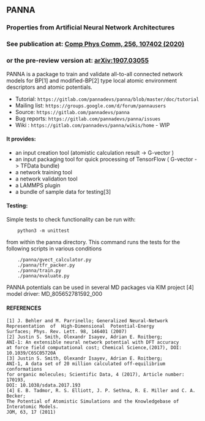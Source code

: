 ## PANNA
### Properties from Artificial Neural Network Architectures

### See publication at: [Comp Phys Comm, 256, 107402 (2020)](https://www.sciencedirect.com/science/article/abs/pii/S0010465520301843)
### or the pre-review version at: [arXiv:1907.03055](https://arxiv.org/abs/1907.03055)

PANNA is a package to train and validate all-to-all connected network models for BP[1] and modified-BP[2] type
local atomic environment descriptors and atomic potentials.

* Tutorial: `https://gitlab.com/pannadevs/panna/blob/master/doc/tutorial`
* Mailing list: `https://groups.google.com/d/forum/pannausers`
* Source: `https://gitlab.com/pannadevs/panna`
* Bug reports: `https://gitlab.com/pannadevs/panna/issues`
* Wiki : `https://gitlab.com/pannadevs/panna/wikis/home` - WIP

    
#### It provides:

* an input creation tool (atomistic calculation result -> G-vector )
* an input packaging tool for quick processing of TensorFlow ( G-vector -> TFData bundle)
* a network training tool
* a network validation tool 
* a LAMMPS plugin
* a bundle of sample data for testing[3]


#### Testing:

Simple tests to check functionality can be run with:
```
    python3 -m unittest
``` 

from within the panna directory. 
This command runs the tests for the following scripts in various conditions

```
    ./panna/gvect_calculator.py 
    ./panna/tfr_packer.py 
    ./panna/train.py
    ./panna/evaluate.py 
```    


PANNA potentials can be used in several MD packages via KIM project [4] model driver:
MD_805652781592_000


#### REFERENCES

    [1] J. Behler and M. Parrinello; Generalized Neural-Network 
    Representation  of  High-Dimensional  Potential-Energy
    Surfaces; Phys. Rev. Lett. 98, 146401 (2007)
    [2] Justin S. Smith, Olexandr Isayev, Adrian E. Roitberg;
    ANI-1: An extensible neural network potential with DFT accuracy 
    at force field computational cost; Chemical Science,(2017), DOI: 10.1039/C6SC05720A
    [3] Justin S. Smith, Olexandr Isayev, Adrian E. Roitberg; 
    ANI-1, A data set of 20 million calculated off-equilibrium conformations 
    for organic molecules; Scientific Data, 4 (2017), Article number: 170193, 
    DOI: 10.1038/sdata.2017.193
    [4] E. B. Tadmor, R. S. Elliott, J. P. Sethna, R. E. Miller and C. A. Becker;
    The Potential of Atomistic Simulations and the Knowledgebase of Interatomic Models. 
    JOM, 63, 17 (2011)
